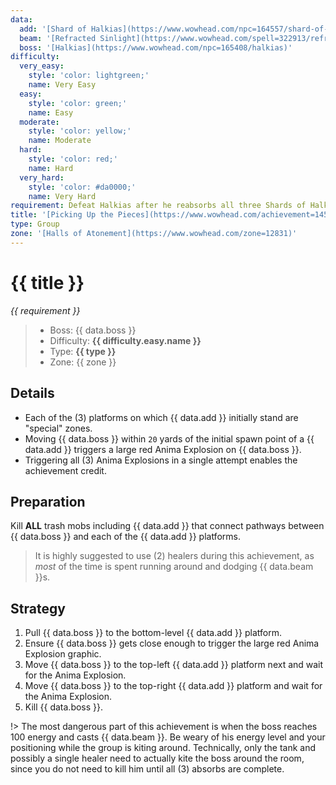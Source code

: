```yaml
---
data:
  add: '[Shard of Halkias](https://www.wowhead.com/npc=164557/shard-of-halkias)'
  beam: '[Refracted Sinlight](https://www.wowhead.com/spell=322913/refracted-sinlight)'
  boss: '[Halkias](https://www.wowhead.com/npc=165408/halkias)'
difficulty:
  very_easy:
    style: 'color: lightgreen;'
    name: Very Easy
  easy:
    style: 'color: green;'
    name: Easy
  moderate:
    style: 'color: yellow;'
    name: Moderate
  hard:
    style: 'color: red;'
    name: Hard
  very_hard:
    style: 'color: #da0000;'
    name: Very Hard
requirement: Defeat Halkias after he reabsorbs all three Shards of Halkias in the Halls of Atonement on Mythic difficulty.
title: '[Picking Up the Pieces](https://www.wowhead.com/achievement=14567/picking-up-the-pieces)'
type: Group
zone: '[Halls of Atonement](https://www.wowhead.com/zone=12831)'
---
```


# {{ title }}

_{{ requirement }}_

> - Boss: {{ data.boss }}
> - Difficulty: **<span style="{{ difficulty.easy.style }}">{{ difficulty.easy.name }}</span>**
> - Type: **{{ type }}**
> - Zone: {{ zone }}

## Details

- Each of the (3) platforms on which {{ data.add }} initially stand are "special" zones.
- Moving {{ data.boss }} within `20` yards of the initial spawn point of a {{ data.add }} triggers a large red Anima Explosion on {{ data.boss }}.
- Triggering all (3) Anima Explosions in a single attempt enables the achievement credit.

## Preparation

Kill **ALL** trash mobs including {{ data.add }} that connect pathways between {{ data.boss }} and each of the {{ data.add }} platforms.

> It is highly suggested to use (2) healers during this achievement, as _most_ of the time is spent running around and dodging {{ data.beam }}s.

## Strategy

1. Pull {{ data.boss }} to the bottom-level {{ data.add }} platform.
2. Ensure {{ data.boss }} gets close enough to trigger the large red Anima Explosion graphic.
3. Move {{ data.boss }} to the top-left {{ data.add }} platform next and wait for the Anima Explosion.
4. Move {{ data.boss }} to the top-right {{ data.add }} platform and wait for the Anima Explosion.
5. Kill {{ data.boss }}.

!> The most dangerous part of this achievement is when the boss reaches 100 energy and casts {{ data.beam }}. Be weary of his energy level and your positioning while the group is kiting around. Technically, only the tank and possibly a single healer need to actually kite the boss around the room, since you do not need to kill him until all (3) absorbs are complete.
